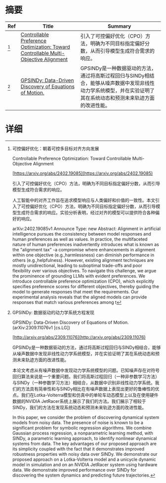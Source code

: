 # 摘要

| Ref | Title | Summary |
| --- | --- | --- |
| [^1] | [Controllable Preference Optimization: Toward Controllable Multi-Objective Alignment](https://arxiv.org/abs/2402.19085) | 引入了可控偏好优化（CPO）方法，明确为不同目标指定偏好分数，从而引导模型生成符合需求的响应。 |
| [^2] | [GPSINDy: Data-Driven Discovery of Equations of Motion.](http://arxiv.org/abs/2309.11076) | GPSINDy是一种数据驱动的方法，通过将高斯过程回归与SINDy相结合，能够从噪声数据中发现非线性动力学系统模型，并在实验证明了其在系统动态和预测未来轨迹方面的改进性能。 |

# 详细

[^1]: 可控偏好优化：朝着可控多目标对齐方向发展

    Controllable Preference Optimization: Toward Controllable Multi-Objective Alignment

    [https://arxiv.org/abs/2402.19085](https://arxiv.org/abs/2402.19085)

    引入了可控偏好优化（CPO）方法，明确为不同目标指定偏好分数，从而引导模型生成符合需求的响应。

    

    人工智能中的对齐工作旨在追求模型响应与人类偏好和价值的一致性。本文引入了可控偏好优化（CPO）方法，明确为不同目标指定偏好分数，从而引导模型生成符合需求的响应。实验分析表明，经过对齐的模型可以提供符合各种偏好的响应。

    arXiv:2402.19085v1 Announce Type: new  Abstract: Alignment in artificial intelligence pursues the consistency between model responses and human preferences as well as values. In practice, the multifaceted nature of human preferences inadvertently introduces what is known as the "alignment tax" -a compromise where enhancements in alignment within one objective (e.g.,harmlessness) can diminish performance in others (e.g.,helpfulness). However, existing alignment techniques are mostly unidirectional, leading to suboptimal trade-offs and poor flexibility over various objectives. To navigate this challenge, we argue the prominence of grounding LLMs with evident preferences. We introduce controllable preference optimization (CPO), which explicitly specifies preference scores for different objectives, thereby guiding the model to generate responses that meet the requirements. Our experimental analysis reveals that the aligned models can provide responses that match various preferences among t
    
[^2]: GPSINDy: 数据驱动的动力学系统方程发现

    GPSINDy: Data-Driven Discovery of Equations of Motion. (arXiv:2309.11076v1 [cs.LG])

    [http://arxiv.org/abs/2309.11076](http://arxiv.org/abs/2309.11076)

    GPSINDy是一种数据驱动的方法，通过将高斯过程回归与SINDy相结合，能够从噪声数据中发现非线性动力学系统模型，并在实验证明了其在系统动态和预测未来轨迹方面的改进性能。

    

    本论文考虑从有噪声数据中发现动力学系统模型的问题。已知噪声存在对符号回归算法来说是一个重要问题。我们将高斯过程回归（一种非参数学习方法）与SINDy（一种参数学习方法）相结合，从数据中识别非线性动力学系统。我们的方法具有简单性和与SINDy相比在有噪声数据上表现出更好的鲁棒性的优点。我们在Lotka-Volterra模型和仿真中的单轮车动态模型上以及在使用硬件数据的NVIDIA JetRacer系统上展示了我们的方法。我们展示了相较于SINDy，我们的方法在发现系统动态和预测未来轨迹方面的改进性能。

    In this paper, we consider the problem of discovering dynamical system models from noisy data. The presence of noise is known to be a significant problem for symbolic regression algorithms. We combine Gaussian process regression, a nonparametric learning method, with SINDy, a parametric learning approach, to identify nonlinear dynamical systems from data. The key advantages of our proposed approach are its simplicity coupled with the fact that it demonstrates improved robustness properties with noisy data over SINDy. We demonstrate our proposed approach on a Lotka-Volterra model and a unicycle dynamic model in simulation and on an NVIDIA JetRacer system using hardware data. We demonstrate improved performance over SINDy for discovering the system dynamics and predicting future trajectories.
    

